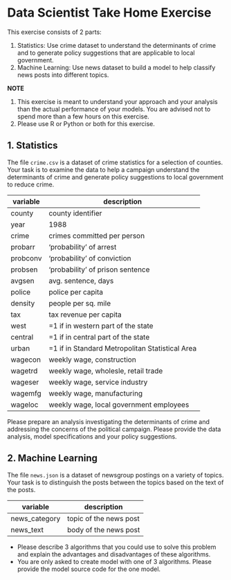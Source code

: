 # Data Scientist Take Home Exercise 

This exercise consists of 2 parts:
1. Statistics: Use crime dataset to understand the determinants of crime and to generate policy suggestions that are applicable to local government.
2. Machine Learning: Use news dataset to build a model to help classify news posts into different topics. 

**NOTE**
1. This exercise is meant to understand your approach and your analysis than the actual performance of your models.  You are advised not to spend more than a few hours on this exercise. 
2. Please use R or Python or both for this exercise.


## 1. Statistics

The file ```crime.csv``` is a dataset of crime statistics for a selection of counties.  Your task is to examine the data to help a campaign understand the determinants of crime and generate policy suggestions to local government to reduce crime.

|variable | description  |
|---------|--------------|
|county|county identifier|
|year|1988|
|crime|crimes committed per person|
|probarr |‘probability’ of arrest|
|probconv |‘probability’ of conviction|
|probsen |‘probability’ of prison sentence|
|avgsen|avg. sentence, days|
|police|police per capita|
|density |people per sq. mile|
|tax|tax revenue per capita|
|west|=1 if in western part of the state|
|central |=1 if in central part of the state|
|urban |=1 if in Standard Metropolitan Statistical Area| 
|wagecon |weekly wage, construction|
|wagetrd |weekly wage, wholesle, retail trade|
|wageser |weekly wage, service industry|
|wagemfg |weekly wage, manufacturing|
|wageloc |weekly wage, local government employees|

Please prepare an analysis investigating the determinants of crime and addressing the concerns of the political campaign.  Please provide the data analysis, model specifications and your policy suggestions. 


## 2. Machine Learning

The file ```news.json``` is a dataset of newsgroup postings on a variety of topics.  Your task is to distinguish the posts between the topics based on the text of the posts.

|variable | description  |
|---------|--------------|
|news_category|topic of the news post|
|news_text|body of the news post|

- Please describe 3 algorithms that you could use to solve this problem and explain the advantages and disadvantages of these algorithms. 
- You are only asked to create model with one of 3 algorithms.  Please provide the model source code for the one model.



